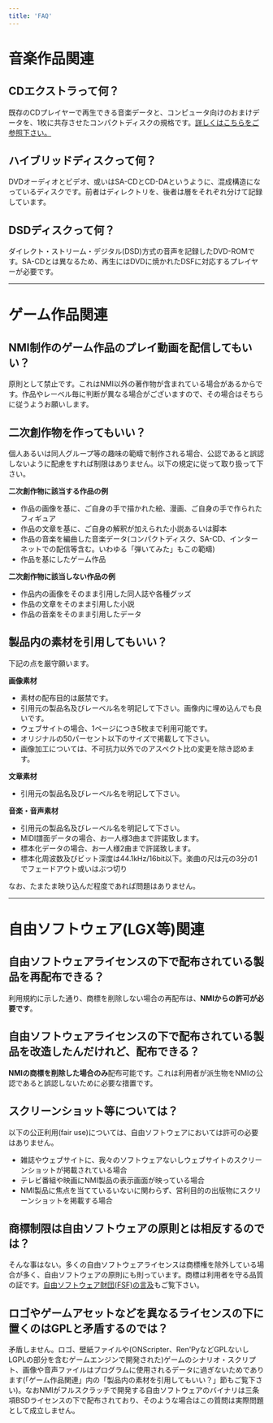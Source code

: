 ```yaml
---
title: 'FAQ'
---
```


# 音楽作品関連
## CDエクストラって何？
既存のCDプレイヤーで再生できる音楽データと、コンピュータ向けのおまけデータを、1枚に共存させたコンパクトディスクの規格です。[詳しくはこちらをご参照下さい。](https://nmimusic.github.io/cdextra)

## ハイブリッドディスクって何？
DVDオーディオとビデオ、或いはSA-CDとCD-DAというように、混成構造になっているディスクです。前者はディレクトリを、後者は層をそれぞれ分けて記録しています。

## DSDディスクって何？
ダイレクト・ストリーム・デジタル(DSD)方式の音声を記録したDVD-ROMです。SA-CDとは異なるため、再生にはDVDに焼かれたDSFに対応するプレイヤーが必要です。

---

# ゲーム作品関連
## NMI制作のゲーム作品のプレイ動画を配信してもいい？
原則として禁止です。これはNMI以外の著作物が含まれている場合があるからです。作品やレーベル毎に判断が異なる場合がございますので、その場合はそちらに従うようお願いします。

## 二次創作物を作ってもいい？
個人あるいは同人グループ等の趣味の範疇で制作される場合、公認であると誤認しないように配慮をすれば制限はありません。以下の規定に従って取り扱って下さい。

**二次創作物に該当する作品の例**
- 作品の画像を基に、ご自身の手で描かれた絵、漫画、ご自身の手で作られたフィギュア
- 作品の文章を基に、ご自身の解釈が加えられた小説あるいは脚本
- 作品の音楽を編曲した音楽データ(コンパクトディスク、SA-CD、インターネットでの配信等含む。いわゆる「弾いてみた」もこの範疇)
- 作品を基にしたゲーム作品

**二次創作物に該当しない作品の例**
- 作品内の画像をそのまま引用した同人誌や各種グッズ
- 作品の文章をそのまま引用した小説
- 作品の音楽をそのまま引用したデータ

## 製品内の素材を引用してもいい？
下記の点を厳守願います。

**画像素材**
- 素材の配布目的は厳禁です。
- 引用元の製品名及びレーベル名を明記して下さい。画像内に埋め込んでも良いです。
- ウェブサイトの場合、1ページにつき5枚まで利用可能です。
- オリジナルの50パーセント以下のサイズで掲載して下さい。
- 画像加工については、不可抗力以外でのアスペクト比の変更を除き認めます。

**文章素材**
- 引用元の製品名及びレーベル名を明記して下さい。

**音楽・音声素材**
- 引用元の製品名及びレーベル名を明記して下さい。
- MIDI譜面データの場合、お一人様3曲まで許諾致します。
- 標本化データの場合、お一人様2曲まで許諾致します。
- 標本化周波数及びビット深度は44.1kHz/16bit以下。楽曲の尺は元の3分の1でフェードアウト或いはぶつ切り

なお、たまたま映り込んだ程度であれば問題はありません。

---

# 自由ソフトウェア(LGX等)関連
##  自由ソフトウェアライセンスの下で配布されている製品を再配布できる？
利用規約に示した通り、商標を削除しない場合の再配布は、**NMIからの許可が必要です**。

##  自由ソフトウェアライセンスの下で配布されている製品を改造したんだけれど、配布できる？
**NMIの商標を削除した場合のみ**配布可能です。これは利用者が派生物をNMIの公認であると誤認しないために必要な措置です。

##  スクリーンショット等については？
以下の公正利用(fair use)については、自由ソフトウェアにおいては許可の必要はありません。
- 雑誌やウェブサイトに、我々のソフトウェアないしウェブサイトのスクリーンショットが掲載されている場合
- テレビ番組や映画にNMI製品の表示画面が映っている場合
- NMI製品に焦点を当てているいないに関わらず、営利目的の出版物にスクリーンショットを掲載する場合

##  商標制限は自由ソフトウェアの原則とは相反するのでは？
そんな事はない。多くの自由ソフトウェアライセンスは商標権を除外している場合が多く、自由ソフトウェアの原則にも則っています。商標は利用者を守る品質の証です。[自由ソフトウェア財団(FSF)の言及](https://www.gnu.org/distros/free-system-distribution-guidelines.html#trademarks)もご覧下さい。

##  ロゴやゲームアセットなどを異なるライセンスの下に置くのはGPLと矛盾するのでは？
矛盾しません。ロゴ、壁紙ファイルや(ONScripter、Ren'PyなどGPLないしLGPLの部分を含むゲームエンジンで開発された)ゲームのシナリオ・スクリプト、画像や音声ファイルはプログラムに使用されるデータに過ぎないためであります(「ゲーム作品関連」内の「製品内の素材を引用してもいい？」節もご覧下さい)。なおNMIがフルスクラッチで開発する自由ソフトウェアのバイナリは三条項BSDライセンスの下で配布されており、そのような場合はこの質問は実際問題として成立しません。
